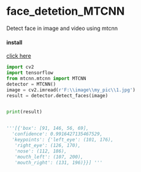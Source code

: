 # face_detetion_MTCNN
Detect face in image and video using mtcnn

#### install
[click here ](https://pypi.org/project/mtcnn/https://pypi.org/project/mtcnn/)

```python
import cv2
import tensorflow
from mtcnn.mtcnn import MTCNN
detector = MTCNN()
image = cv2.imread(r'F:\\image\\my_pic\\1.jpg')
result = detector.detect_faces(image)


print(result)


'''[{'box': [91, 146, 56, 69],
  'confidence': 0.9916427135467529,
  'keypoints': {'left_eye': (101, 176),
   'right_eye': (126, 170),
   'nose': (112, 186),
   'mouth_left': (107, 200),
   'mouth_right': (131, 196)}}] '''

```
